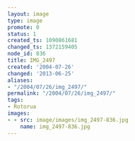 ```yaml
---
layout: image
type: image
promote: 0
status: 1
created_ts: 1090861681
changed_ts: 1372159405
node_id: 836
title: IMG_2497
created: '2004-07-26'
changed: '2013-06-25'
aliases:
- "/2004/07/26/img_2497/"
permalink: "/2004/07/26/img_2497/"
tags:
- Rotorua
images:
- - src: image/images/img_2497-836.jpg
    name: img_2497-836.jpg
---
```


